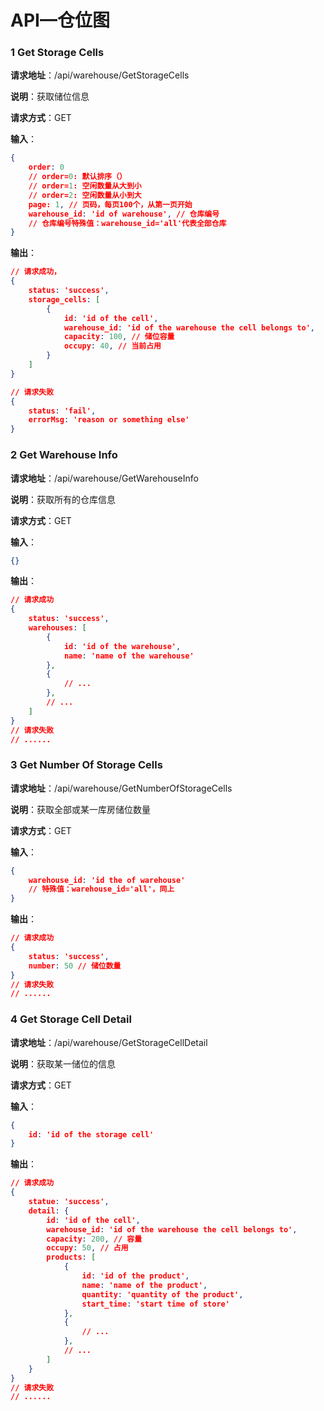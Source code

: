 # API—仓位图

### 1 Get Storage Cells

**请求地址**：/api/warehouse/GetStorageCells 

**说明**：获取储位信息

**请求方式**：GET

**输入**：

```json
{
    order: 0
    // order=0: 默认排序（）
    // order=1: 空闲数量从大到小
    // order=2: 空闲数量从小到大
    page: 1, // 页码，每页100个，从第一页开始
    warehouse_id: 'id of warehouse', // 仓库编号
    // 仓库编号特殊值：warehouse_id='all'代表全部仓库
}
```

**输出**：

```json
// 请求成功，
{
    status: 'success',
    storage_cells: [
        {
            id: 'id of the cell',
            warehouse_id: 'id of the warehouse the cell belongs to',
            capacity: 100, // 储位容量
            occupy: 40, // 当前占用
        }
    ]
}

// 请求失败
{
    status: 'fail',
    errorMsg: 'reason or something else'
}
```

### 2 Get Warehouse Info

**请求地址**：/api/warehouse/GetWarehouseInfo

**说明**：获取所有的仓库信息

**请求方式**：GET

**输入**：

```json
{}
```

**输出**：

```json
// 请求成功
{
    status: 'success',
    warehouses: [
        {
            id: 'id of the warehouse',
            name: 'name of the warehouse'
        },
        {
            // ...
        },
        // ...
    ]
}
// 请求失败
// ......
```

### 3 Get Number Of Storage Cells

**请求地址**：/api/warehouse/GetNumberOfStorageCells

**说明**：获取全部或某一库房储位数量

**请求方式**：GET

**输入**：

```json
{
    warehouse_id: 'id the of warehouse'
    // 特殊值：warehouse_id='all'，同上
}
```

**输出**：

```json
// 请求成功
{
    status: 'success',
    number: 50 // 储位数量
}
// 请求失败
// ......
```

### 4  Get Storage Cell Detail

**请求地址**：/api/warehouse/GetStorageCellDetail

**说明**：获取某一储位的信息

**请求方式**：GET

**输入**：

```json
{
    id: 'id of the storage cell'
}
```

**输出**：

```json
// 请求成功
{
    statue: 'success',
    detail: {
        id: 'id of the cell',
        warehouse_id: 'id of the warehouse the cell belongs to',
        capacity: 200, // 容量
        occupy: 50, // 占用
        products: [
            {
                id: 'id of the product',
                name: 'name of the product',
                quantity: 'quantity of the product',
                start_time: 'start time of store'
            },
            {
                // ...
            },
            // ...
        ]
    }
}
// 请求失败
// ......
```
